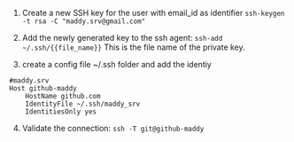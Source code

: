 1. Create a new SSH key for the user with email_id as identifier
 ```ssh-keygen -t rsa -C "maddy.srv@gmail.com"```

2. Add the newly generated key to the ssh agent:
 ```ssh-add ~/.ssh/{{file_name}}```
 This is the file name of the private key.

3. create a config file ~/.ssh folder and add the identiy
```
#maddy.srv
Host github-maddy
	HostName github.com
	IdentityFile ~/.ssh/maddy_srv
	IdentitiesOnly yes
```

4. Validate the connection:
 ```ssh -T git@github-maddy```